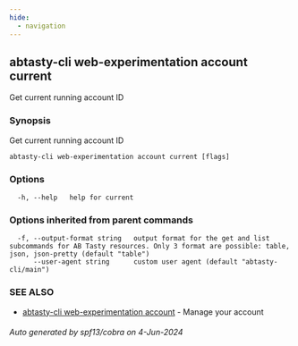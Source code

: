 ```yaml
---
hide:
  - navigation
---
```

## abtasty-cli web-experimentation account current

Get current running account ID

### Synopsis

Get current running account ID

```
abtasty-cli web-experimentation account current [flags]
```

### Options

```
  -h, --help   help for current
```

### Options inherited from parent commands

```
  -f, --output-format string   output format for the get and list subcommands for AB Tasty resources. Only 3 format are possible: table, json, json-pretty (default "table")
      --user-agent string      custom user agent (default "abtasty-cli/main")
```

### SEE ALSO

* [abtasty-cli web-experimentation account](abtasty-cli_web-experimentation_account.md)	 - Manage your account

###### Auto generated by spf13/cobra on 4-Jun-2024
